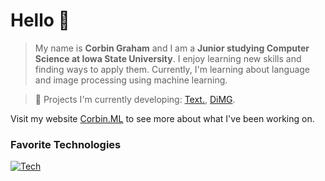 # Hello 👋

> My name is **Corbin Graham** and I am a **Junior studying Computer Science at Iowa State University**.
I enjoy learning new skills and finding ways to apply them.
Currently, I'm learning about language and image processing using machine learning.

> 🔭 Projects I'm currently developing: [Text.](https://github.com/corbinmgraham/text), [DiMG](https://github.com/corbinmgraham/DiMG).

Visit my website [Corbin.ML](https://corbinmgraham.github.io/) to see more about what I've been working on.

### Favorite Technologies

[![Tech](https://skillicons.dev/icons?i=py,cpp,js,cs,c,tensorflow,pytorch&theme=dark)](https://skillicons.dev)

<!--
## Secret Section

Here's just a little more about me that was a lot too much for my page!

### Technologies I've Used

These are a few of the technologies I've used to develop projects in the past.

[![Tech](https://skillicons.dev/icons?i=java,aws,gitlab,git,css,html,swift,unity,r,eclipse,cmake,django,md,mysql,mongodb,php,jquery,nodejs,react,androidstudio,arduino,figma&theme=dark)](https://skillicons.dev)
-->
